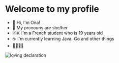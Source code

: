 # Welcome to my profile
- 👋 Hi, I'm Ona!
- 💫 My pronouns are she/her
- 🇫🇷 I'm a French student who is 19 years old
- ☕ I'm currently learning Java, Go and other things
- 🏳️‍🌈🏳️‍⚧️

![loving declaration](https://i.imgur.com/oSCl2il.png "nothin in the world is prettier than you")
